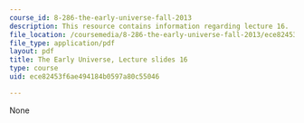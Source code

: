 ```yaml
---
course_id: 8-286-the-early-universe-fall-2013
description: This resource contains information regarding lecture 16.
file_location: /coursemedia/8-286-the-early-universe-fall-2013/ece82453f6ae494184b0597a80c55046_MIT8_286F13_lec16.pdf
file_type: application/pdf
layout: pdf
title: The Early Universe, Lecture slides 16
type: course
uid: ece82453f6ae494184b0597a80c55046

---
```

None